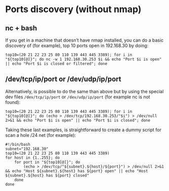 # Ports discovery \(without nmap\)

## **nc + bash**

If you get in a machine that doesn’t have nmap installed, you can do a basic discovery of \(for example\), top 10 ports open in 192.168.30 by doing:

```text
top10=(20 21 22 23 25 80 110 139 443 445 3389); for i in "${top10[@]}"; do nc -w 1 192.168.30.253 $i && echo "Port $i is open" || echo "Port $i is closed or filtered"; done
```

## **/dev/tcp/ip/port or /dev/udp/ip/port**

Alternatively, is possible to do the same than above but by using the special dev files `/dev/tcp/ip/port` or `/dev/udp/ip/port` \(for example nc is not found\):

```text
top10=(20 21 22 23 25 80 110 139 443 445 3389); for i in "${top10[@]}"; do (echo > /dev/tcp/192.168.30.253/"$i") > /dev/null 2>&1 && echo "Port $i is open" || echo "Port $i is closed"; done
```

Taking these last examples, is straightforward to create a dummy script for scan a hole /24 net \(for example\):

```text
#!/bin/bash
subnet="192.168.30"
top10=(20 21 22 23 25 80 110 139 443 445 3389)
for host in {1..255}; do
    for port in "${top10[@]}"; do
        (echo > /dev/tcp/"${subnet}.${host}/${port}") > /dev/null 2>&1 && echo "Host ${subnet}.${host} has ${port} open" || echo "Host ${subnet}.${host} has ${port} closed"
    done
done
```

